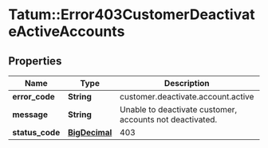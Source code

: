 # Tatum::Error403CustomerDeactivateActiveAccounts

## Properties
Name | Type | Description | Notes
------------ | ------------- | ------------- | -------------
**error_code** | **String** | customer.deactivate.account.active | 
**message** | **String** | Unable to deactivate customer, accounts not deactivated. | 
**status_code** | [**BigDecimal**](BigDecimal.md) | 403 | 


